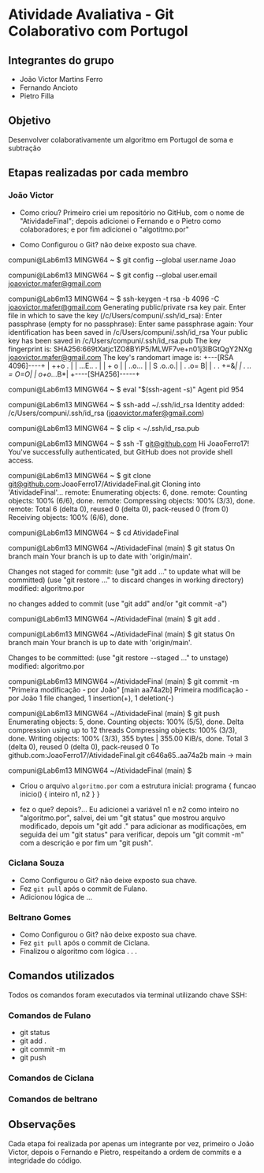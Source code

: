 # Atividade Avaliativa - Git Colaborativo com Portugol

## Integrantes do grupo
- João Victor Martins Ferro
- Fernando Ancioto
- Pietro Filla

## Objetivo
Desenvolver colaborativamente um algoritmo em Portugol de soma e subtração

## Etapas realizadas por cada membro

### João Victor
- Como criou?
  Primeiro criei um repositório no GitHub, com o nome de "AtividadeFinal"; depois adicionei o Fernando e o Pietro como colaboradores; e por fim adicionei o "algotitmo.por"
  
- Como Configurou o Git? não deixe exposto sua chave.
  
compuni@Lab6m13 MINGW64 ~
$ git config --global user.name Joao

compuni@Lab6m13 MINGW64 ~
$ git config --global user.email joaovictor.mafer@gmail.com

compuni@Lab6m13 MINGW64 ~
$ ssh-keygen -t rsa -b 4096 -C joaovictor.mafer@gmail.com
Generating public/private rsa key pair.
Enter file in which to save the key (/c/Users/compuni/.ssh/id_rsa):
Enter passphrase (empty for no passphrase):
Enter same passphrase again:
Your identification has been saved in /c/Users/compuni/.ssh/id_rsa
Your public key has been saved in /c/Users/compuni/.ssh/id_rsa.pub
The key fingerprint is:
SHA256:669tXatjc1ZO8BYiP5/MLWF7ve+n01j3IBGtQgY2NXg joaovictor.mafer@gmail.com
The key's randomart image is:
+---[RSA 4096]----+
|        ++o  .   |
|       ...E.. .  |
|         +   o   |
|          ..o... |
|        S  .o..o.|
|         .  .o= B|
|        .  . +=&*|
|       . .. = O=O|
|        o+o..*.B*|
+----[SHA256]-----+

compuni@Lab6m13 MINGW64 ~
$ eval "$(ssh-agent -s)"
Agent pid 954

compuni@Lab6m13 MINGW64 ~
$ ssh-add ~/.ssh/id_rsa
Identity added: /c/Users/compuni/.ssh/id_rsa (joaovictor.mafer@gmail.com)

compuni@Lab6m13 MINGW64 ~
$ clip < ~/.ssh/id_rsa.pub

compuni@Lab6m13 MINGW64 ~
$ ssh -T git@github.com
Hi JoaoFerro17! You've successfully authenticated, but GitHub does not provide shell access.

compuni@Lab6m13 MINGW64 ~
$ git clone git@github.com:JoaoFerro17/AtividadeFinal.git
Cloning into 'AtividadeFinal'...
remote: Enumerating objects: 6, done.
remote: Counting objects: 100% (6/6), done.
remote: Compressing objects: 100% (3/3), done.
remote: Total 6 (delta 0), reused 0 (delta 0), pack-reused 0 (from 0)
Receiving objects: 100% (6/6), done.

compuni@Lab6m13 MINGW64 ~
$ cd AtividadeFinal

compuni@Lab6m13 MINGW64 ~/AtividadeFinal (main)
$ git status
On branch main
Your branch is up to date with 'origin/main'.

Changes not staged for commit:
  (use "git add <file>..." to update what will be committed)
  (use "git restore <file>..." to discard changes in working directory)
        modified:   algoritmo.por

no changes added to commit (use "git add" and/or "git commit -a")

compuni@Lab6m13 MINGW64 ~/AtividadeFinal (main)
$ git add .

compuni@Lab6m13 MINGW64 ~/AtividadeFinal (main)
$ git status
On branch main
Your branch is up to date with 'origin/main'.

Changes to be committed:
  (use "git restore --staged <file>..." to unstage)
        modified:   algoritmo.por


compuni@Lab6m13 MINGW64 ~/AtividadeFinal (main)
$ git commit -m "Primeira modificação - por João"
[main aa74a2b] Primeira modificação - por João
 1 file changed, 1 insertion(+), 1 deletion(-)

compuni@Lab6m13 MINGW64 ~/AtividadeFinal (main)
$ git push
Enumerating objects: 5, done.
Counting objects: 100% (5/5), done.
Delta compression using up to 12 threads
Compressing objects: 100% (3/3), done.
Writing objects: 100% (3/3), 355 bytes | 355.00 KiB/s, done.
Total 3 (delta 0), reused 0 (delta 0), pack-reused 0
To github.com:JoaoFerro17/AtividadeFinal.git
   c646a65..aa74a2b  main -> main

compuni@Lab6m13 MINGW64 ~/AtividadeFinal (main)
$

- Criou o arquivo `algoritmo.por` com a estrutura inicial:
  programa {
  funcao inicio() {
    inteiro n1, n2
  }
}
  
- fez o que? depois?...
  Eu adicionei a variável n1 e n2 como inteiro no "algoritmo.por", salvei, dei um "git status" que mostrou arquivo modificado, depois um "git add ." para adicionar as modificações, em seguida dei um "git status" para verificar, depois um "git commit -m" com a descrição e por fim um "git push".

### Ciclana Souza
- Como Configurou o Git? não deixe exposto sua chave.
- Fez `git pull` após o commit de Fulano.
- Adicionou lógica de ... 
 

### Beltrano Gomes 
- Como Configurou o Git? não deixe exposto sua chave.
- Fez `git pull` após o commit de Ciclana.
- Finalizou o algoritmo com lógica . . .


## Comandos utilizados
Todos os comandos foram executados via terminal utilizando chave SSH:
### Comandos de Fulano
- git status
- git add .
- git commit -m
- git push
### Comandos de Ciclana

### Comandos de beltrano

## Observações
Cada etapa foi realizada por apenas um integrante por vez, primeiro o João Victor, depois o Fernando e Pietro, respeitando a ordem de commits e a integridade do código.

